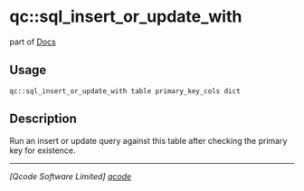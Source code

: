 qc::sql_insert_or_update_with
=============================

part of [Docs](.)

Usage
-----
`qc::sql_insert_or_update_with table primary_key_cols dict`

Description
-----------
Run an insert or update query against this table after checking the primary key for existence.

----------------------------------
*[Qcode Software Limited] [qcode]*

[qcode]: http://www.qcode.co.uk "Qcode Software"